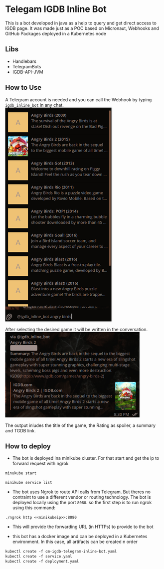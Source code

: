 # Telegam IGDB Inline Bot

This is a bot developed in java as a help to query and get direct access to IGDB page. It was made just as a POC based
on Micronaut, Webhooks and GitHub Packages deployed in a Kubernetes node

## Libs

- Handlebars
- TelegramBots
- IGDB-API-JVM

## How to Use

A Telegram account is needed and you can call the Webhook by typing `igdb_inline_bot` in any chat.
![Query](./inline_query.png)

After selecting the desired game it will be written in the conversation.
![Result](./result.png)

The output inludes the title of the game, the Rating as spoiler, a summary and TGDB link.

## How to deploy

- The bot is deployed ina minikube cluster. For that start and get the ip to forward request with ngrok
````shell
minukube start
````
````shell
minikube service list
````
- The bot uses Ngrok to route API calls from Telegram. But theres no contraint to use a different vendor or routing technology. The bot is deployed locally using the port `8080`. so the first step is to run ngrok using this command:
```shell
./ngrok http <<minikubeip>>:8080
```
- This will provide the forwarding URL (in HTTPs) to provide to the bot

- this bot has a docker image and can be deployed in a Kubernetes environment. In this case, all artifacts can be created n order
````shell
kubectl create -f cm-igdb-telegram-inline-bot.yaml 
kubectl create -f service.yaml 
kubectl create -f deployment.yaml 
````
